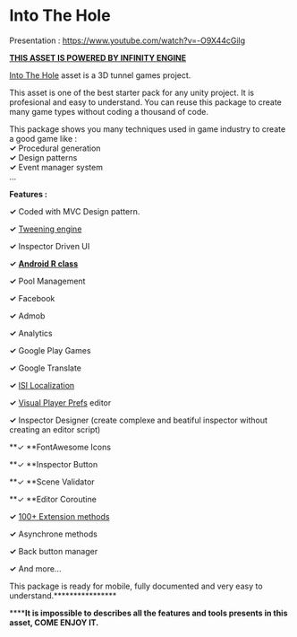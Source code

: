 # Into The Hole

Presentation : https://www.youtube.com/watch?v=-O9X44cGilg

**[THIS ASSET IS POWERED BY INFINITY ENGINE](http://www.mceinc-engine.com.s3-website.eu-west-2.amazonaws.com/)**  

[Into The Hole](https://play.google.com/store/apps/details?id=isse.games.intothehole) asset is a 3D tunnel games project.  

This asset is one of the best starter pack for any unity project. It is profesional and easy to understand. You can reuse this package to create many game types without coding a thousand of code.  

This package shows you many techniques used in game industry to create a good game like :  
**✓** Procedural generation  
**✓** Design patterns  
**✓** Event manager system  
...  

**Features :**  

**✓** Coded with MVC Design pattern.  

**✓** [Tweening engine](http://u3d.as/GRf)  

**✓** Inspector Driven UI  

**✓** [**Android R class**](https://developer.android.com/reference/android/R.html)  

**✓** Pool Management  

**✓** Facebook  

**✓** Admob  

**✓** Analytics  

**✓** Google Play Games  

**✓** Google Translate  

**✓** [ISI Localization](http://u3d.as/s7c)  

**✓** [Visual Player Prefs](http://u3d.as/GLW) editor  

**✓** Inspector Designer (create complexe and beatiful inspector without creating an editor script)  

**✓ **FontAwesome Icons  

**✓ **Inspector Button  

**✓ **Scene Validator  

**✓ **Editor Coroutine  

**✓** [100+ Extension methods](http://www.mceinc-engine.com.s3-website.eu-west-2.amazonaws.com/InfinityEngine.Extensions.html)  

**✓** Asynchrone methods  

**✓** Back button manager  

**✓** And more...  

This package is ready for mobile, fully documented and very easy to understand.****************

******It is impossible to describes all the features and tools presents in this asset, COME ENJOY IT.**  
